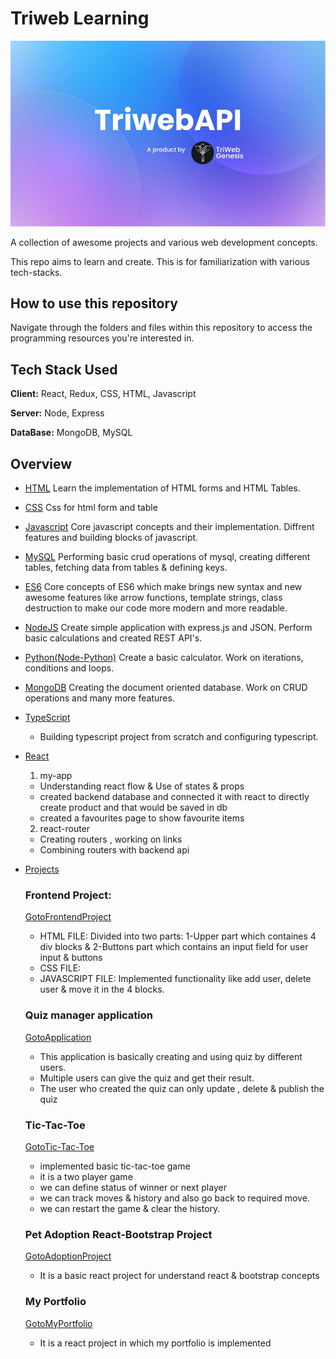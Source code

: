 # Triweb Learning

![Banner](Banner.jpg)

A collection of awesome projects and various web development concepts.

This repo aims to learn and create. This is for familiarization with various tech-stacks.

## How to use this repository
Navigate through the folders and files within this repository to access the programming resources you're interested in.


## Tech Stack Used

**Client:** React, Redux, CSS, HTML, Javascript

**Server:** Node, Express

**DataBase:** MongoDB, MySQL


## Overview

* [HTML](./HTML/readme.md)
    Learn the implementation of HTML forms and HTML Tables.

* [CSS](./CSS/readme.md)
    Css for html form and table

* [Javascript](./Javascript/readme.md)
    Core javascript concepts and their implementation. Diffrent features and building blocks of javascript.

* [MySQL](./MySQL/readme.md)
    Performing basic crud operations of mysql, creating different tables, fetching data from tables & defining keys.
    
* [ES6](./ES6/readme.md)
    Core concepts of ES6 which make brings new syntax and new awesome features like arrow functions, template strings, class destruction to make our code more modern and more readable.

* [NodeJS](./NodeJS/readme.md)
    Create simple application with express.js and JSON. Perform basic calculations and created REST API's.
  
* [Python(Node-Python)](./Node-Python/readme.md)
    Create a basic calculator. Work on iterations, conditions and loops.

* [MongoDB](./MongoDB/readme.md)
    Creating the document oriented database. Work on CRUD operations and many more features.

* [TypeScript](./TypeScript/readme.md)
    - Building typescript project from scratch and configuring typescript.

* [React](./React/)
  1. my-app
    - Understanding react flow & Use of states & props
    - created backend database and connected  it with react to directly create product and that would be saved in db
    - created a favourites page to show favourite items

  2. react-router
    - Creating routers , working on links
    - Combining routers with backend api

* [Projects](./Projects/)

  ### Frontend Project:
    [GotoFrontendProject](./Projects/Project-Forntend%20JS/)
    - HTML FILE: Divided into two parts: 1-Upper part which containes 4 div blocks & 2-Buttons part which contains an input field for  user input & buttons
    - CSS FILE: 
    - JAVASCRIPT FILE: Implemented functionality like add user, delete user & move it in the 4 blocks.

  ### Quiz manager application
    [GotoApplication](./Projects/Quiz-Manager-App/)
    - This application is basically creating and using quiz by different users.
    - Multiple users can give the quiz and get their result.
    - The user who created the quiz can only update , delete &  publish the quiz
    
  ### Tic-Tac-Toe 
    [GotoTic-Tac-Toe](./Projects/tic-tac-toe/)
    - implemented basic tic-tac-toe game
    - it is a two player game
    - we can define status of winner or next player
    - we can track moves & history and also go back to required move.
    - we can restart the game & clear the history.

  ### Pet Adoption React-Bootstrap Project
    [GotoAdoptionProject](./Projects/React-Project-Pet-Adoption/)
    - It is a basic react project for understand react & bootstrap concepts

  ### My Portfolio
    [GotoMyPortfolio](./Projects/my-portfolio/)
    - It is a react project in which my portfolio is implemented